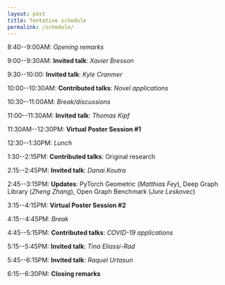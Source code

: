 ```yaml
---
layout: post
title: Tentative schedule
permalink: /schedule/
---
```


8:40--9:00AM: *Opening remarks*

9:00--9:30AM: **Invited talk**: *Xavier Bresson*

9:30--10:00: **Invited talk**: *Kyle Cranmer*

10:00--10:30AM: **Contributed talks**: *Novel applications*

10:30--11:00AM: *Break/discussions*

11:00--11:30AM: **Invited talk**: *Thomas Kipf*

11:30AM--12:30PM: **Virtual Poster Session #1**

12:30--1:30PM: *Lunch*

1:30--2:15PM: **Contributed talks**: Original research

2:15--2:45PM: **Invited talk**: *Danai Koutra*

2:45--3:15PM: **Updates**: PyTorch Geometric (*Matthias Fey*), Deep Graph Library (*Zheng Zhang*), Open Graph Benchmark (*Jure Leskovec*) 

3:15--4:15PM: **Virtual Poster Session #2**

4:15--4:45PM: *Break*

4:45--5:15PM: **Contributed talks**: *COVID-19 applications*

5:15--5:45PM: **Invited talk**: *Tina Eliassi-Rad*

5:45--6:15PM: **Invited talk**: *Raquel Urtasun*

6:15--6:30PM: **Closing remarks**
